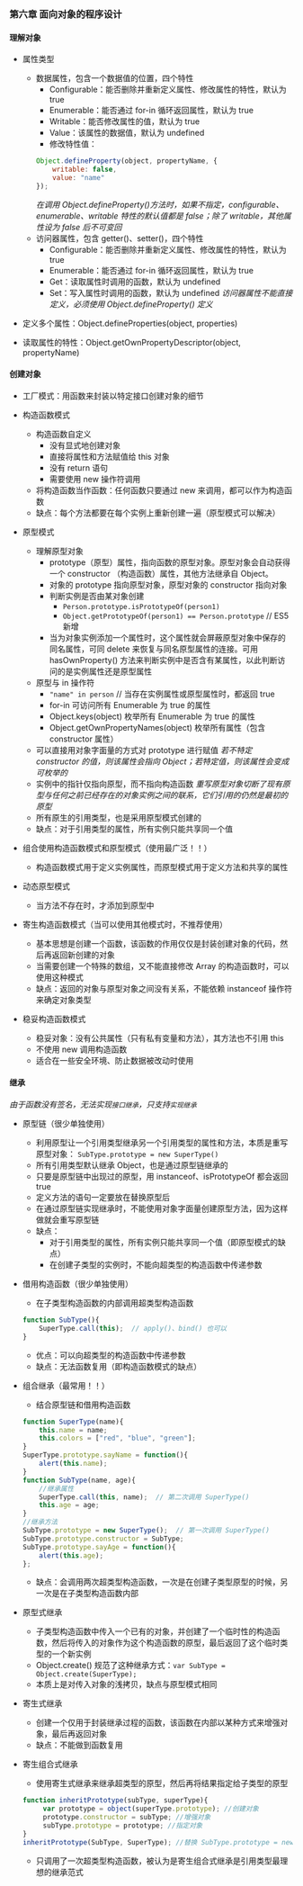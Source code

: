 ### 第六章 面向对象的程序设计

#### 理解对象
- 属性类型
    - 数据属性，包含一个数据值的位置，四个特性
        - Configurable：能否删除并重新定义属性、修改属性的特性，默认为 true
        - Enumerable：能否通过 for-in 循环返回属性，默认为 true
        - Writable：能否修改属性的值，默认为 true
        - Value：该属性的数据值，默认为 undefined
        - 修改特性值：
        ```JavaScript
        Object.defineProperty(object, propertyName, {
            writable: false,
            value: "name"
        });
        ```
        _在调用 Object.defineProperty()方法时，如果不指定，configurable、enumerable、writable 特性的默认值都是 false；除了 writable，其他属性设为 false 后不可变回_
    - 访问器属性，包含 getter()、setter()，四个特性
        - Configurable：能否删除并重新定义属性、修改属性的特性，默认为 true
        - Enumerable：能否通过 for-in 循环返回属性，默认为 true
        - Get：读取属性时调用的函数，默认为 undefined
        - Set：写入属性时调用的函数，默认为 undefined
        _访问器属性不能直接定义，必须使用 Object.defineProperty() 定义_

- 定义多个属性：Object.defineProperties(object, properties)

- 读取属性的特性：Object.getOwnPropertyDescriptor(object, propertyName)

#### 创建对象
- 工厂模式：用函数来封装以特定接口创建对象的细节

- 构造函数模式
    - 构造函数自定义
        - 没有显式地创建对象
        - 直接将属性和方法赋值给 this 对象
        - 没有 return 语句
        - 需要使用 new 操作符调用
    - 将构造函数当作函数：任何函数只要通过 new 来调用，都可以作为构造函数
    - 缺点：每个方法都要在每个实例上重新创建一遍（原型模式可以解决）

- 原型模式
    - 理解原型对象
        - prototype（原型）属性，指向函数的原型对象。原型对象会自动获得一个 constructor （构造函数）属性，其他方法继承自 Object。
        - 对象的 prototype 指向原型对象，原型对象的 constructor 指向对象
        - 判断实例是否由某对象创建
            - `Person.prototype.isPrototypeOf(person1)`
            - `Object.getPrototypeOf(person1) == Person.prototype` // ES5 新增
        - 当为对象实例添加一个属性时，这个属性就会屏蔽原型对象中保存的同名属性，可同 delete 来恢复与同名原型属性的连接。可用 hasOwnProperty() 方法来判断实例中是否含有某属性，以此判断访问的是实例属性还是原型属性
    - 原型与 in 操作符
        - `"name" in person`  // 当存在实例属性或原型属性时，都返回 true
        - for-in 可访问所有 Enumerable 为 true 的属性
        - Object.keys(object) 枚举所有 Enumerable 为 true 的属性
        - Object.getOwnPropertyNames(object) 枚举所有属性（包含 constructor 属性）
    - 可以直接用对象字面量的方式对 prototype 进行赋值
        _若不特定 constructor 的值，则该属性会指向 Object；若特定值，则该属性会变成可枚举的_
    - 实例中的指针仅指向原型，而不指向构造函数
        _重写原型对象切断了现有原型与任何之前已经存在的对象实例之间的联系，它们引用的仍然是最初的原型_
    - 所有原生的引用类型，也是采用原型模式创建的
    - 缺点：对于引用类型的属性，所有实例只能共享同一个值

- 组合使用构造函数模式和原型模式（使用最广泛！！）
    - 构造函数模式用于定义实例属性，而原型模式用于定义方法和共享的属性

- 动态原型模式
    - 当方法不存在时，才添加到原型中

- 寄生构造函数模式（当可以使用其他模式时，不推荐使用）
    - 基本思想是创建一个函数，该函数的作用仅仅是封装创建对象的代码，然后再返回新创建的对象
    - 当需要创建一个特殊的数组，又不能直接修改 Array 的构造函数时，可以使用这种模式
    - 缺点：返回的对象与原型对象之间没有关系，不能依赖 instanceof 操作符来确定对象类型

- 稳妥构造函数模式
    - 稳妥对象：没有公共属性（只有私有变量和方法），其方法也不引用 this
    - 不使用 new 调用构造函数
    - 适合在一些安全环境、防止数据被改动时使用

#### 继承

_由于函数没有签名，无法实现`接口继承`，只支持`实现继承`_

- 原型链（很少单独使用）
    - 利用原型让一个引用类型继承另一个引用类型的属性和方法，本质是重写原型对象： `SubType.prototype = new SuperType()`
    - 所有引用类型默认继承 Object，也是通过原型链继承的
    - 只要是原型链中出现过的原型，用 instanceof、isPrototypeOf 都会返回 true
    - 定义方法的语句一定要放在替换原型后
    - 在通过原型链实现继承时，不能使用对象字面量创建原型方法，因为这样做就会重写原型链
    - 缺点：
        - 对于引用类型的属性，所有实例只能共享同一个值（即原型模式的缺点）
        - 在创建子类型的实例时，不能向超类型的构造函数中传递参数

- 借用构造函数（很少单独使用）
    - 在子类型构造函数的内部调用超类型构造函数
    ```JavaScript
    function SubType(){
        SuperType.call(this);  // apply()、bind() 也可以
    }
    ```
    - 优点：可以向超类型的构造函数中传递参数
    - 缺点：无法函数复用（即构造函数模式的缺点）

- 组合继承（最常用！！）
    - 结合原型链和借用构造函数
    ```JavaScript
    function SuperType(name){
        this.name = name;
        this.colors = ["red", "blue", "green"];
    }
    SuperType.prototype.sayName = function(){
        alert(this.name);
    }
    function SubType(name, age){
        //继承属性
        SuperType.call(this, name);  // 第二次调用 SuperType()
        this.age = age;
    }
    //继承方法
    SubType.prototype = new SuperType();  // 第一次调用 SuperType()
    SubType.prototype.constructor = SubType;
    SubType.prototype.sayAge = function(){
        alert(this.age);
    };
    ```
    - 缺点：会调用两次超类型构造函数，一次是在创建子类型原型的时候，另一次是在子类型构造函数内部

- 原型式继承
    - 子类型构造函数中传入一个已有的对象，并创建了一个临时性的构造函数，然后将传入的对象作为这个构造函数的原型，最后返回了这个临时类型的一个新实例
    - Object.create() 规范了这种继承方式：`var SubType = Object.create(SuperType);`
    - 本质上是对传入对象的浅拷贝，缺点与原型模式相同

- 寄生式继承
    - 创建一个仅用于封装继承过程的函数，该函数在内部以某种方式来增强对象，最后再返回对象
    - 缺点：不能做到函数复用

- 寄生组合式继承
    - 使用寄生式继承来继承超类型的原型，然后再将结果指定给子类型的原型
    ```JavaScript
    function inheritPrototype(subType, superType){
         var prototype = object(superType.prototype); //创建对象
         prototype.constructor = subType; //增强对象
         subType.prototype = prototype; //指定对象
    }
    inheritPrototype(SubType, SuperType); //替换 SubType.prototype = new SuperType()
    ```
    - 只调用了一次超类型构造函数，被认为是寄生组合式继承是引用类型最理想的继承范式
